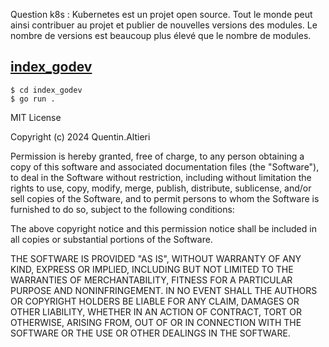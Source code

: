 Question k8s : Kubernetes est un projet open source. Tout le monde peut ainsi contribuer au projet
et publier de nouvelles versions des modules.
Le nombre de versions est beaucoup plus élevé que le nombre de modules. 

## [index_godev](index_godev/)

```
$ cd index_godev
$ go run .
```
MIT License

Copyright (c) 2024 Quentin.Altieri

Permission is hereby granted, free of charge, to any person obtaining a copy
of this software and associated documentation files (the "Software"), to deal
in the Software without restriction, including without limitation the rights
to use, copy, modify, merge, publish, distribute, sublicense, and/or sell
copies of the Software, and to permit persons to whom the Software is
furnished to do so, subject to the following conditions:

The above copyright notice and this permission notice shall be included in all
copies or substantial portions of the Software.

THE SOFTWARE IS PROVIDED "AS IS", WITHOUT WARRANTY OF ANY KIND, EXPRESS OR
IMPLIED, INCLUDING BUT NOT LIMITED TO THE WARRANTIES OF MERCHANTABILITY,
FITNESS FOR A PARTICULAR PURPOSE AND NONINFRINGEMENT. IN NO EVENT SHALL THE
AUTHORS OR COPYRIGHT HOLDERS BE LIABLE FOR ANY CLAIM, DAMAGES OR OTHER
LIABILITY, WHETHER IN AN ACTION OF CONTRACT, TORT OR OTHERWISE, ARISING FROM,
OUT OF OR IN CONNECTION WITH THE SOFTWARE OR THE USE OR OTHER DEALINGS IN THE
SOFTWARE.


